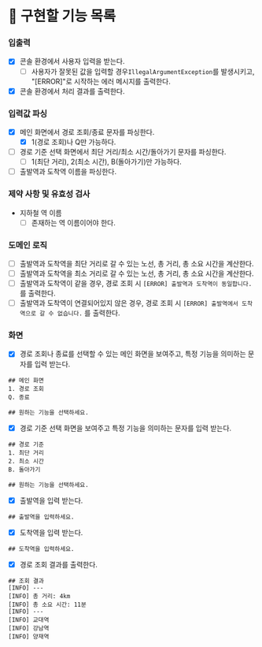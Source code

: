 # 📝 구현할 기능 목록

### 입출력

- [X] 콘솔 환경에서 사용자 입력을 받는다.
    - [ ] 사용자가 잘못된 값을 입력할 경우`IllegalArgumentException`를 발생시키고, "[ERROR]"로 시작하는 에러 메시지를 출력한다.
- [X] 콘솔 환경에서 처리 결과를 출력한다.

### 입력값 파싱

- [X] 메인 화면에서 경로 조회/종료 문자를 파싱한다.
  - [X] 1(경로 조회)나 Q만 가능하다.
- [ ] 경로 기준 선택 화면에서 최단 거리/최소 시간/돌아가기 문자를 파싱한다.
    - [ ] 1(최단 거리), 2(최소 시간), B(돌아가기)만 가능하다.
- [ ] 출발역과 도착역 이름을 파싱한다.

### 제약 사항 및 유효성 검사

- 지하철 역 이름
    - [ ] 존재하는 역 이름이어야 한다.

### 도메인 로직

- [ ] 출발역과 도착역을 최단 거리로 갈 수 있는 노선, 총 거리, 총 소요 시간을 계산한다.
- [ ] 출발역과 도착역을 최소 거리로 갈 수 있는 노선, 총 거리, 총 소요 시간을 계산한다.
- [ ] 출발역과 도착역이 같을 경우, 경로 조회 시  `[ERROR] 출발역과 도착역이 동일합니다.` 를 출력한다.
- [ ] 출발역과 도착역이 연결되어있지 않은 경우, 경로 조회 시  `[ERROR] 출발역에서 도착역으로 갈 수 없습니다.` 를 출력한다.

### 화면

- [X] 경로 조회나 종료를 선택할 수 있는 메인 화면을 보여주고, 특정 기능을 의미하는 문자를 입력 받는다.

```plain
## 메인 화면
1. 경로 조회
Q. 종료

## 원하는 기능을 선택하세요.
```

- [X] 경로 기준 선택 화면을 보여주고 특정 기능을 의미하는 문자를 입력 받는다.

```plain
## 경로 기준
1. 최단 거리
2. 최소 시간
B. 돌아가기

## 원하는 기능을 선택하세요.
```

- [X] 출발역을 입력 받는다.

```plain
## 출발역을 입력하세요.
```

- [X] 도착역을 입력 받는다.

```plain
## 도착역을 입력하세요.
```

- [X] 경로 조회 결과를 출력한다.

```plain
## 조회 결과
[INFO] ---
[INFO] 총 거리: 4km
[INFO] 총 소요 시간: 11분
[INFO] ---
[INFO] 교대역
[INFO] 강남역
[INFO] 양재역
```